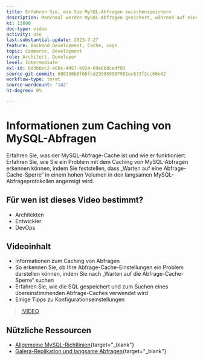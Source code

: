 ```yaml
---
title: Erfahren Sie, wie Sie MySQL-Abfragen zwischenspeichern
description: Manchmal werden MySQL-Abfragen gesichert, während auf eine Sperre gewartet wird. In diesem Tutorial wird erläutert, was das Abfrage-Caching ist und einige Empfehlungen für Einstellungen, wenn Probleme auftreten.
kt: 13690
doc-type: video
activity: use
last-substantial-update: 2023-7-27
feature: Backend Development, Cache, Logs
topic: Commerce, Development
role: Architect, Developer
level: Intermediate
exl-id: 8d3b0ec2-e80c-4457-b924-69e8b8cedf03
source-git-commit: 608196b8f68fcd299059907981ec673f2cc60e42
workflow-type: tm+mt
source-wordcount: '142'
ht-degree: 0%

---
```


# Informationen zum Caching von MySQL-Abfragen

Erfahren Sie, was der MySQL-Abfrage-Cache ist und wie er funktioniert. Erfahren Sie, wie Sie ein Problem mit dem Caching von MySQL-Abfragen erkennen können, indem Sie feststellen, dass „Warten auf eine Abfrage-Cache-Sperre“ in einem hohen Volumen in den langsamen MySQL-Abfrageprotokollen angezeigt wird.

## Für wen ist dieses Video bestimmt?

- Architekten
- Entwickler
- DevOps

## Videoinhalt

- Informationen zum Caching von Abfragen
- So erkennen Sie, ob Ihre Abfrage-Cache-Einstellungen ein Problem darstellen können, indem Sie nach „Warten auf die Abfrage-Cache-Sperre“ suchen
- Erfahren Sie, wie die SQL gespeichert und zum Suchen eines übereinstimmenden Abfrage-Caches verwendet wird
- Einige Tipps zu Konfigurationseinstellungen

>[!VIDEO](https://video.tv.adobe.com/v/3423384?learn=on&captions=ger)

## Nützliche Ressourcen

- [Allgemeine MySQL-Richtlinien](https://experienceleague.adobe.com/docs/commerce-operations/installation-guide/prerequisites/database-server/mysql.html?lang=de){target="_blank"}
- [Galera-Replikation und langsame Abfragen](https://experienceleague.adobe.com/docs/commerce-learn/tutorials/backend-development/galera-db-slow-replication.html?lang=de){target="_blank"}

